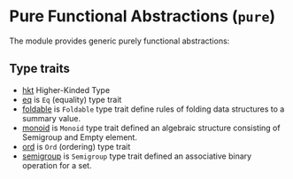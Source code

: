 # Pure Functional Abstractions (`pure`)

The module provides generic purely functional abstractions:

## Type traits

* [hkt](./hkt.go) Higher-Kinded Type
* [eq](./eq/eq.go) is `Eq` (equality) type trait
* [foldable](./foldable/foldable.go) is `Foldable` type trait define rules of folding data structures to a summary value.
* [monoid](./monoid/monoid.go) is `Monoid` type trait defined an algebraic structure consisting of Semigroup and Empty element. 
* [ord](./ord/ord.go) is `Ord` (ordering) type trait
* [semigroup](./semigroup/semigroup.go) is `Semigroup` type trait defined an associative binary operation for a set.
